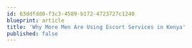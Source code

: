 ```yaml
---
id: 63ddfdd0-f3c3-4589-b172-4723727c1240
blueprint: article
title: 'Why More Men Are Using Escort Services in Kenya'
published: false
---
```

